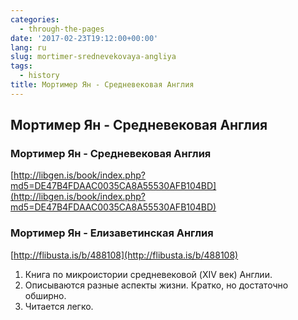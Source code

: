 ```yaml
---
categories:
  - through-the-pages
date: '2017-02-23T19:12:00+00:00'
lang: ru
slug: mortimer-srednevekovaya-angliya
tags:
  - history
title: Мортимер Ян - Средневековая Англия
---
```



## Мортимер Ян - Средневековая Англия

### Мортимер Ян - Средневековая Англия

[http://libgen.is/book/index.php?md5=DE47B4FDAAC0035CA8A55530AFB104BD](http://libgen.is/book/index.php?md5=DE47B4FDAAC0035CA8A55530AFB104BD)  

### Мортимер Ян - Елизаветинская Англия

[http://flibusta.is/b/488108](http://flibusta.is/b/488108)  

1.  Книга по микроистории средневековой (XIV век) Англии.
2.  Описываются разные аспекты жизни. Кратко, но достаточно обширно.
3.  Читается легко.
